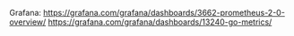 Grafana:
https://grafana.com/grafana/dashboards/3662-prometheus-2-0-overview/
https://grafana.com/grafana/dashboards/13240-go-metrics/
